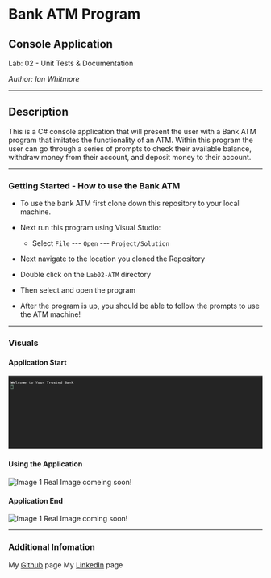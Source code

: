 # Bank ATM Program

## Console Application

Lab: 02 - Unit Tests & Documentation

*Author: Ian Whitmore*

----

## Description

This is a C# console application that will present the user with a Bank ATM program that imitates the functionality of an ATM. Within this program the user can go through a series of prompts to check their available balance, withdraw money from their account, and deposit money to their account.

---

### Getting Started - How to use the Bank ATM

* To use the bank ATM first clone down this repository to your local machine.

* Next run this program using Visual Studio:

  * Select ```File``` --- ```Open``` --- ```Project/Solution```

* Next navigate to the location you cloned the Repository

* Double click on the ```Lab02-ATM``` directory

* Then select and open the program

* After the program is up, you should be able to follow the prompts to use the ATM machine!

---

### Visuals

#### Application Start

![Image 1](./photos/applicationStart.png)

#### Using the Application

![Image 1](https://via.placeholder.com/750x500)
Real Image comeing soon!

#### Application End

![Image 1](https://via.placeholder.com/750x500)
Real Image coming soon!

---

### Additional Infomation

My [Github](https://github.com/iwhitmor) page
My [LinkedIn](https://www.linkedin.com/in/ianwhitmor/) page
